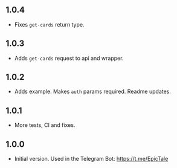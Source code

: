## 1.0.4

- Fixes `get-cards` return type.

## 1.0.3

- Adds `get-cards` request to api and wrapper.

## 1.0.2

- Adds example. Makes `auth` params required. Readme updates.

## 1.0.1

- More tests, CI and fixes.

## 1.0.0

- Initial version. Used in the Telegram Bot: https://t.me/EpicTale
